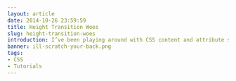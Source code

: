 ```yaml
---
layout: article
date: 2014-10-26 23:59:59
title: Height Transition Woes
slug: height-transition-woes
introduction: I’ve been playing around with CSS content and attribute selectors recently, and come across a useful trick for styling default elements.
banner: ill-scratch-your-back.png
tags:
- CSS
- Tutorials
---
```



